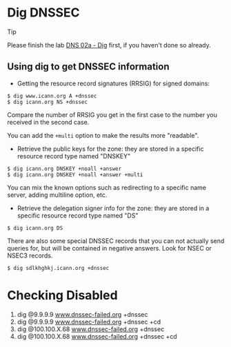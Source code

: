 # Dig DNSSEC

> [!TIP]
> Please finish the lab [DNS 02a - Dig](DNS%2002a%20-%20Dig.md) first, if you haven't done so already.

## Using dig to get DNSSEC information

* Getting the resource record signatures (RRSIG) for signed domains: 

```
$ dig www.icann.org A +dnssec
$ dig icann.org NS +dnssec
```

Compare the number of RRSIG you get in the first case to the number you received in the second case.

You can add the `+multi` option to make the results more "readable".

* Retrieve the public keys for the zone: they are stored in a specific resource record type named "DNSKEY"

```
$ dig icann.org DNSKEY +noall +answer
$ dig icann.org DNSKEY +noall +answer +multi
```

You can mix the known options such as redirecting to a specific name server, adding multiline option, etc.

* Retrieve the delegation signer info for the zone: they are stored in a specific resource record type named "DS"

```
$ dig icann.org DS
```

There are also some special DNSSEC records that you can not actually send queries for,
but will be contained in negative answers. Look for NSEC or NSEC3 records.

```
$ dig sdlkhghkj.icann.org +dnssec
```

# Checking Disabled 

1. dig @9.9.9.9      www.dnssec-failed.org +dnssec
1. dig @9.9.9.9      www.dnssec-failed.org +dnssec +cd 
1. dig @100.100.X.68 www.dnssec-failed.org +dnssec
1. dig @100.100.X.68 www.dnssec-failed.org +dnssec +cd
